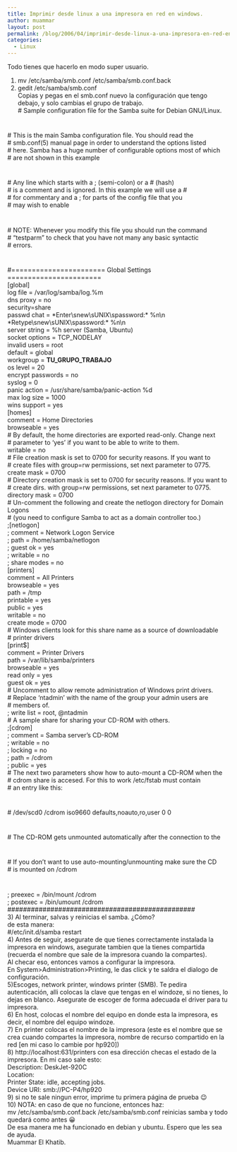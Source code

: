```yaml
---
title: Imprimir desde linux a una impresora en red en windows.
author: muammar
layout: post
permalink: /blog/2006/04/imprimir-desde-linux-a-una-impresora-en-red-en-windows/
categories:
  - Linux
---
```

Todo tienes que hacerlo en modo super usuario.  
1) mv /etc/samba/smb.conf /etc/samba/smb.conf.back  
2) gedit /etc/samba/smb.conf  
Copias y pegas en el smb.conf nuevo la configuración que tengo debajo, y solo cambias el grupo de trabajo.  
\# Sample configuration file for the Samba suite for Debian GNU/Linux.  
#  
#  
\# This is the main Samba configuration file. You should read the  
\# smb.conf(5) manual page in order to understand the options listed  
\# here. Samba has a huge number of configurable options most of which  
\# are not shown in this example  
#  
\# Any line which starts with a ; (semi-colon) or a # (hash)  
\# is a comment and is ignored. In this example we will use a #  
\# for commentary and a ; for parts of the config file that you  
\# may wish to enable  
#  
\# NOTE: Whenever you modify this file you should run the command  
\# &#8220;testparm&#8221; to check that you have not many any basic syntactic  
\# errors.  
#  
#======================= Global Settings =======================  
[global]  
log file = /var/log/samba/log.%m  
dns proxy = no  
security=share  
passwd chat = \*Enter\snew\sUNIX\spassword:\* %n\n \*Retype\snew\sUNIX\spassword:\* %n\n  
server string = %h server (Samba, Ubuntu)  
socket options = TCP_NODELAY  
invalid users = root  
default = global  
workgroup = **TU\_GRUPO\_TRABAJO**  
os level = 20  
encrypt passwords = no  
syslog = 0  
panic action = /usr/share/samba/panic-action %d  
max log size = 1000  
wins support = yes  
[homes]  
comment = Home Directories  
browseable = yes  
\# By default, the home directories are exported read-only. Change next  
\# parameter to &#8216;yes&#8217; if you want to be able to write to them.  
writable = no  
\# File creation mask is set to 0700 for security reasons. If you want to  
\# create files with group=rw permissions, set next parameter to 0775.  
create mask = 0700  
\# Directory creation mask is set to 0700 for security reasons. If you want to  
\# create dirs. with group=rw permissions, set next parameter to 0775.  
directory mask = 0700  
\# Un-comment the following and create the netlogon directory for Domain Logons  
\# (you need to configure Samba to act as a domain controller too.)  
;[netlogon]  
; comment = Network Logon Service  
; path = /home/samba/netlogon  
; guest ok = yes  
; writable = no  
; share modes = no  
[printers]  
comment = All Printers  
browseable = yes  
path = /tmp  
printable = yes  
public = yes  
writable = no  
create mode = 0700  
\# Windows clients look for this share name as a source of downloadable  
\# printer drivers  
[print$]  
comment = Printer Drivers  
path = /var/lib/samba/printers  
browseable = yes  
read only = yes  
guest ok = yes  
\# Uncomment to allow remote administration of Windows print drivers.  
\# Replace &#8216;ntadmin&#8217; with the name of the group your admin users are  
\# members of.  
; write list = root, @ntadmin  
\# A sample share for sharing your CD-ROM with others.  
;[cdrom]  
; comment = Samba server&#8217;s CD-ROM  
; writable = no  
; locking = no  
; path = /cdrom  
; public = yes  
\# The next two parameters show how to auto-mount a CD-ROM when the  
\# cdrom share is accesed. For this to work /etc/fstab must contain  
\# an entry like this:  
#  
\# /dev/scd0 /cdrom iso9660 defaults,noauto,ro,user 0 0  
#  
\# The CD-ROM gets unmounted automatically after the connection to the  
#  
\# If you don&#8217;t want to use auto-mounting/unmounting make sure the CD  
\# is mounted on /cdrom  
#  
; preexec = /bin/mount /cdrom  
; postexec = /bin/umount /cdrom  
################################################  
3) Al terminar, salvas y reinicias el samba. ¿Cómo?  
de esta manera:  
#/etc/init.d/samba restart  
4) Antes de seguir, asegurate de que tienes correctamente instalada la impresora en windows, asegurate tambien que la tienes compartida (recuerda el nombre que sale de la impresora cuando la compartes).  
Al checar eso, entonces vamos a configurar la impresora.  
En System>Administration>Printing, le das click y te saldra el dialogo de configuración.  
5)Escoges, network printer, windows printer (SMB). Te pedira autenticación, alli colocas la clave que tengas en el windoze, si no tienes, lo dejas en blanco. Asegurate de escoger de forma adecuada el driver para tu impresora.  
6) En host, colocas el nombre del equipo en donde esta la impresora, es decir, el nombre del equipo windoze.  
7) En printer colocas el nombre de la impresora (este es el nombre que se crea cuando compartes la impresora, nombre de recurso compartido en la red [en mi caso lo cambie por hp920])  
8) http://localhost:631/printers con esa dirección checas el estado de la impresora. En mi caso sale esto:  
Description: DeskJet-920C  
Location:  
Printer State: idle, accepting jobs.  
Device URI: smb://PC-P4/hp920  
9) si no te sale ningun error, imprime tu primera página de prueba 😉  
10) NOTA: en caso de que no funcione, entonces haz:  
mv /etc/samba/smb.conf.back /etc/samba/smb.conf reinicias samba y todo quedará como antes 😀  
De esa manera me ha funcionado en debian y ubuntu. Espero que les sea de ayuda.  
Muammar El Khatib.